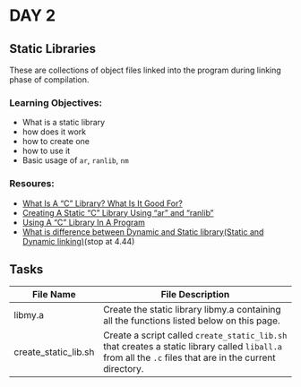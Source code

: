 # DAY 2

## Static Libraries

These are collections of object files linked into the program during linking phase of compilation.

### Learning Objectives:
- What is a static library
- how does it work
- how to create one
- how to use it
- Basic usage of `ar`, `ranlib`, `nm`

### Resoures:
- [What Is A “C” Library? What Is It Good For?](https://docencia.ac.upc.edu/FIB/USO/Bibliografia/unix-c-libraries.html)
- [Creating A Static “C” Library Using “ar” and “ranlib”](https://docencia.ac.upc.edu/FIB/USO/Bibliografia/unix-c-libraries.html)
- [Using A “C” Library In A Program](https://docencia.ac.upc.edu/FIB/USO/Bibliografia/unix-c-libraries.html)
- [What is difference between Dynamic and Static library(Static and Dynamic linking)](https://www.youtube.com/watch?v=eW5he5uFBNM)(stop at 4.44)

## Tasks

| File Name | File Description|
|---|---
| libmy.a | Create the static library libmy.a containing all the functions listed below on this page.|
| create_static_lib.sh | Create a script called `create_static_lib.sh` that creates a static library called `liball.a` from all the `.c` files that are in the current directory.|
